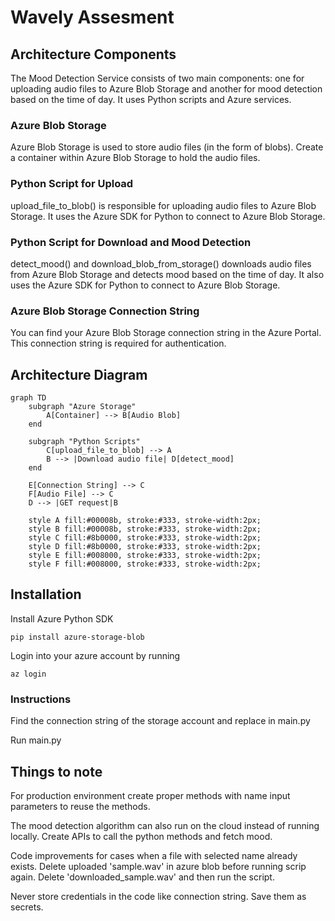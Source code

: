 # Wavely Assesment

## Architecture Components
The Mood Detection Service consists of two main components: one for uploading audio files to Azure Blob Storage and another for mood detection based on the time of day. It uses Python scripts and Azure services.

### Azure Blob Storage

Azure Blob Storage is used to store audio files (in the form of blobs).
Create a container within Azure Blob Storage to hold the audio files.

### Python Script for Upload

upload_file_to_blob() is responsible for uploading audio files to Azure Blob Storage.
It uses the Azure SDK for Python to connect to Azure Blob Storage.
### Python Script for Download and Mood Detection

detect_mood() and  download_blob_from_storage() downloads audio files from Azure Blob Storage and detects mood based on the time of day.
It also uses the Azure SDK for Python to connect to Azure Blob Storage.
### Azure Blob Storage Connection String

You can find your Azure Blob Storage connection string in the Azure Portal. This connection string is required for authentication.

## Architecture Diagram
```mermaid
graph TD
    subgraph "Azure Storage"
        A[Container] --> B[Audio Blob]
    end

    subgraph "Python Scripts"
        C[upload_file_to_blob] --> A
        B --> |Download audio file| D[detect_mood]
    end

    E[Connection String] --> C
    F[Audio File] --> C
    D --> |GET request|B

    style A fill:#00008b, stroke:#333, stroke-width:2px;
    style B fill:#00008b, stroke:#333, stroke-width:2px;
    style C fill:#8b0000, stroke:#333, stroke-width:2px;
    style D fill:#8b0000, stroke:#333, stroke-width:2px;
    style E fill:#008000, stroke:#333, stroke-width:2px;
    style F fill:#008000, stroke:#333, stroke-width:2px;
```

## Installation 
Install Azure Python SDK 
```
pip install azure-storage-blob
```

Login into your azure account by running 

```
az login
```

### Instructions
Find the connection string of the storage account and replace in main.py


Run main.py



## Things to note
For production environment create proper methods with name input parameters to reuse the methods. 

The mood detection algorithm can also run on the cloud instead of running locally. Create APIs to call the python methods and fetch mood. 

Code improvements for cases when a file with selected name already exists. Delete uploaded 'sample.wav' in azure blob before running scrip again. Delete 'downloaded_sample.wav' and then run the script.

Never store credentials in the code like connection string. Save them as secrets. 




